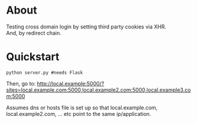 # About

Testing cross domain login by setting third party cookies via XHR.  
And, by redirect chain.

# Quickstart

    python server.py #needs Flask

Then, go to: http://local.example:5000/?sites=local.example.com:5000,local.example2.com:5000,local.example3.com:5000


Assumes dns or hosts file is set up so that local.example.com, local.example2.com, ... etc point to the same ip/application.




